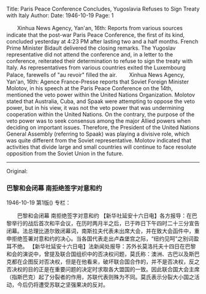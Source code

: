 Title: Paris Peace Conference Concludes, Yugoslavia Refuses to Sign Treaty with Italy
Author:
Date: 1946-10-19
Page: 1

　　Xinhua News Agency, Yan'an, 16th: Reports from various sources indicate that the post-war Paris Peace Conference, the first of its kind, concluded yesterday at 4:23 PM after lasting two and a half months. French Prime Minister Bidault delivered the closing remarks. The Yugoslav representative did not attend the conference and, in a letter to the conference, reiterated their determination to refuse to sign the treaty with Italy. As representatives from various countries exited the Luxembourg Palace, farewells of "au revoir" filled the air.
　　Xinhua News Agency, Yan'an, 16th: Agence France-Presse reports that Soviet Foreign Minister Molotov, in his speech at the Paris Peace Conference on the 14th, mentioned the veto power within the United Nations Organization. Molotov stated that Australia, Cuba, and Spaak were attempting to oppose the veto power, but in his view, it was not the veto power that was undermining cooperation within the United Nations. On the contrary, the purpose of the veto power was to seek consensus among the major Allied powers when deciding on important issues. Therefore, the President of the United Nations General Assembly (referring to Spaak) was playing a divisive role, which was quite different from the Soviet representative. Molotov indicated that activities that divide large and small countries will continue to face resolute opposition from the Soviet Union in the future.



<hr /> 

Original: 


### 巴黎和会闭幕  南拒绝签字对意和约

1946-10-19
第1版()
专栏：

　　巴黎和会闭幕
    南拒绝签字对意和约
    【新华社延安十六日电】各方报导：在巴黎举行的战后首次和平会议，在历时两月半之后，已于昨日下午四时二十三分宣告闭幕。法总理比道尔致闭幕词，南斯拉夫代表未出席大会，并在致大会函件中，重申拒绝签署对意和约的决心。当各国代表走出卢森堡宫之际，“纽约见呵”之别词盈耳不绝。
    【新华社延安十六日电】法新闻处报导：苏外长莫洛托夫十四日在巴黎和会的演说中，曾提及联合国组织中的否决权问题，莫氏称：澳洲、古巴以及斯巴克都在企图反对否决权，但是在他看来，破坏联合国合作的，并不是否决权，反之否决权的目的正是在重要问题的决定时求取各大盟国的一致。因此联合国大会主席（指斯巴克）起了分裂者的作用，苏联代表则殊为不同。莫氏表示分裂大小国之活动，今后仍将遭受苏联之坚强果决的反对。
